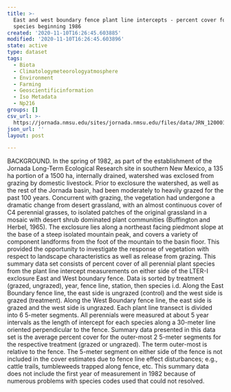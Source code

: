 ```yaml
---
title: >-
  East and west boundary fence plant line intercepts - percent cover for all
  species beginning 1986
created: '2020-11-10T16:26:45.603885'
modified: '2020-11-10T16:26:45.603896'
state: active
type: dataset
tags:
  - Biota
  - Climatologymeteorologyatmosphere
  - Environment
  - Farming
  - Geoscientificinformation
  - Iso Metadata
  - Np216
groups: []
csv_url: >-
  https://jornada.nmsu.edu/sites/jornada.nmsu.edu/files/data/JRN_120001_fence_plant_line_intercept_percent_cover_1986_data.csv
json_url: ''
layout: post

---
```

<p>BACKGROUND. In the spring of 1982, as part of the establishment of the Jornada Long-Term Ecological Research site in southern New Mexico, a 135 ha portion of a 1500 ha, internally drained, watershed was exclosed from grazing by domestic livestock. Prior to exclosure the watershed, as well as the rest of the Jornada basin, had been moderately to heavily grazed for the past 100 years. Concurrent with grazing, the vegetation had undergone a dramatic change from desert grassland, with an almost continuous cover of C4 perennial grasses, to isolated patches of the original grassland in a mosaic with desert shrub dominated plant communities (Buffington and Herbel, 1965). The exclosure lies along a northeast facing piedmont slope at the base of a steep isolated mountain peak, and covers a variety of component landforms from the foot of the mountain to the basin floor. This provided the opportunity to investigate the response of vegetation with respect to landscape characteristics as well as release from grazing. This summary data set consists of percent cover of all perennial plant species from the plant line intercept measurements on either side of the LTER-I exclosure East and West boundary fence. Data is sorted by treatment (grazed, ungrazed), year, fence line, station, then species i.d. Along the East Boundary fence line, the east side is ungrazed (control) and the west side is grazed (treatment). Along the West Boundary fence line, the east side is grazed and the west side is ungrazed. Each plant line transect is divided into 6 5-meter segments. All perennials were measured at about 5 year intervals as the length of intercept for each species along a 30-meter line oriented perpendicular to the fence. Summary data presented in this data set is the average percent cover for the outer-most 2 5-meter segments for the respective treatment (grazed or ungrazed). The term outer-most is relative to the fence. The 5-meter segment on either side of the fence is not included in the cover estimates due to fence line effect disturbances; e.g., cattle trails, tumbleweeds trapped along fence, etc. This summary data does not include the first year of measurement in 1982 because of numerous problems with species codes used that could not resolved.</p>

